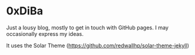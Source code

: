 0xDiBa 
=======

Just a lousy blog, mostly to get in touch with GitHub pages.
I may occasionally express my ideas.

It uses the Solar Theme (https://github.com/redwallhp/solar-theme-jekyll)